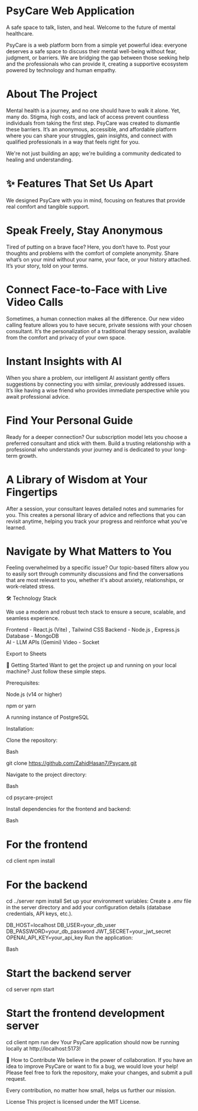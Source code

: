 # PsyCare Web Application

A safe space to talk, listen, and heal. Welcome to the future of mental healthcare.

PsyCare is a web platform born from a simple yet powerful idea: everyone deserves a safe space to discuss their mental well-being without fear, judgment, or barriers. We are bridging the gap between those seeking help and the professionals who can provide it, creating a supportive ecosystem powered by technology and human empathy.

# About The Project
Mental health is a journey, and no one should have to walk it alone. Yet, many do. Stigma, high costs, and lack of access prevent countless individuals from taking the first step. PsyCare was created to dismantle these barriers. It’s an anonymous, accessible, and affordable platform where you can share your struggles, gain insights, and connect with qualified professionals in a way that feels right for you.

We're not just building an app; we're building a community dedicated to healing and understanding.

# ✨ Features That Set Us Apart
We designed PsyCare with you in mind, focusing on features that provide real comfort and tangible support.

# Speak Freely, Stay Anonymous
Tired of putting on a brave face? Here, you don’t have to. Post your thoughts and problems with the comfort of complete anonymity. Share what’s on your mind without your name, your face, or your history attached. It’s your story, told on your terms.

# Connect Face-to-Face with Live Video Calls
Sometimes, a human connection makes all the difference. Our new video calling feature allows you to have secure, private sessions with your chosen consultant. It’s the personalization of a traditional therapy session, available from the comfort and privacy of your own space.

# Instant Insights with AI
When you share a problem, our intelligent AI assistant gently offers suggestions by connecting you with similar, previously addressed issues. It’s like having a wise friend who provides immediate perspective while you await professional advice.

# Find Your Personal Guide
Ready for a deeper connection? Our subscription model lets you choose a preferred consultant and stick with them. Build a trusting relationship with a professional who understands your journey and is dedicated to your long-term growth.

# A Library of Wisdom at Your Fingertips
After a session, your consultant leaves detailed notes and summaries for you. This creates a personal library of advice and reflections that you can revisit anytime, helping you track your progress and reinforce what you’ve learned.

# Navigate by What Matters to You
Feeling overwhelmed by a specific issue? Our topic-based filters allow you to easily sort through community discussions and find the conversations that are most relevant to you, whether it's about anxiety, relationships, or work-related stress.

🛠️ Technology Stack

We use a modern and robust tech stack to ensure a secure, scalable, and seamless experience.

Frontend - React.js (Vite) , Tailwind CSS
Backend - Node.js	, Express.js
Database - MongoDB	
AI - LLM APIs (Gemini)
Video - Socket

Export to Sheets

🚀 Getting Started
Want to get the project up and running on your local machine? Just follow these simple steps.

Prerequisites:

Node.js (v14 or higher)

npm or yarn

A running instance of PostgreSQL

Installation:

Clone the repository:

Bash

git clone https://github.com/ZahidHasan7/Psycare.git

Navigate to the project directory:

Bash

cd psycare-project

Install dependencies for the frontend and backend:

Bash

# For the frontend
cd client
npm install

# For the backend
cd ../server
npm install
Set up your environment variables:
Create a .env file in the server directory and add your configuration details (database credentials, API keys, etc.).

DB_HOST=localhost
DB_USER=your_db_user
DB_PASSWORD=your_db_password
JWT_SECRET=your_jwt_secret
OPENAI_API_KEY=your_api_key
Run the application:

Bash

# Start the backend server
cd server
npm start

# Start the frontend development server
cd client
npm run dev
Your PsyCare application should now be running locally at http://localhost:5173!

🤝 How to Contribute
We believe in the power of collaboration. If you have an idea to improve PsyCare or want to fix a bug, we would love your help! Please feel free to fork the repository, make your changes, and submit a pull request.

Every contribution, no matter how small, helps us further our mission.

License
This project is licensed under the MIT License.  
